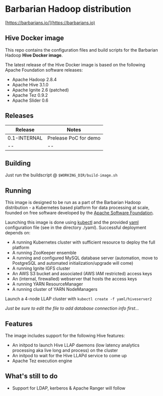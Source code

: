 # Barbarian Hadoop distribution

[https://barbarians.io/](https://barbarians.io)

## Hive Docker image

This repo contains the configuration files and build scripts for the Barbarian Hadoop **Hive Docker image**.

The latest release of the Hive Docker image is based on the following Apache Foundation software releases:
- Apache Hadoop 2.8.4
- Apache Hive 3.1.0
- Apache Ignite 2.6 (patched)
- Apache Tez 0.9.2
- Apache Slider 0.6

## Releases

| Release | Notes |
| -- | -- |
| 0.1-INTERNAL | Prelease PoC for demo |
| -- | -- |

## Building

Just run the buildscript @ ```$WORKING_DIR/build-image.sh```

## Running

This image is designed to be run as a part of the Barbarian Hadoop distribution - a Kubernetes based platform for data processing at scale, founded on free software developed by the [Apache Software Foundation](https://www.apache.org/).

Launching this image is done using [kubectl](https://kubernetes.io/docs/tasks/tools/install-kubectl/) and the provided [yaml](http://yaml.org) configuration file (see in the directory ./yaml). Successful deployment depends on:
- A running Kubernetes cluster with sufficient resource to deploy the full platform
- A running ZooKeeper ensemble
- A running and configured MySQL database server (automation, move to PostgreSQL and automated initialization/upgrade will come)
- A running Ignite IGFS cluster
- An AWS S3 bucket and associated (AWS IAM restricted) access keys
- An (internal, firewalled) webserver that hosts the access keys
- A running YARN ResourceManager
- A running cluster of YARN NodeManagers

Launch a 4-node LLAP cluster with ```kubectl create -f yaml/hiveserver2```

*Just be sure to edit the file to add database connection info first...*

## Features

The image includes support for the following Hive features:
- An initpod to launch Hive LLAP daemons (low latency analytics processing aka live long and process) on the cluster
- An initpod to wait for the Hive LLAPd service to come up
- Apache Tez execution engine

## What's still to do

- Support for LDAP, kerberos & Apache Ranger will follow


